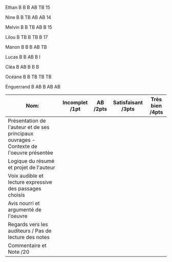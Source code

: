 Ethan
B
B
B
AB
TB
15

Nine
B
B
TB
AB
AB
14

Melvin
B
B
TB
AB
B
15

Lilou
B
TB
B
TB
B
17

Manon
B
B
B
AB
TB

Lucas
B
B
AB
B
I

Cléa
B
AB
B
B
B


Océane
B
B
TB
TB
TB

Enguerrand
B
AB
B
AB
AB

















| Nom:                                                                                    | Incomplet /1pt | AB /2pts | Satisfaisant /3pts | Très bien /4pts |
|-----------------------------------------------------------------------------------------|----------------|----------|--------------------|-----------------|
| Présentation de l'auteur et de ses principaux ouvrages - Contexte de l'oeuvre présentée |                |          |                    |                 |
| Logique du résumé et projet de l'auteur                                                 |                |          |                    |                 |
| Voix audible et lecture expressive des passages choisis                                 |                |          |                    |                 |
| Avis nourri et argumenté de l'oeuvre                                                    |                |          |                    |                 |
| Regards vers les auditeurs / Pas de lecture des notes                                   |                |          |                    |                 |
| Commentaire et Note /20                                                                 |                |          |                    |                 |
